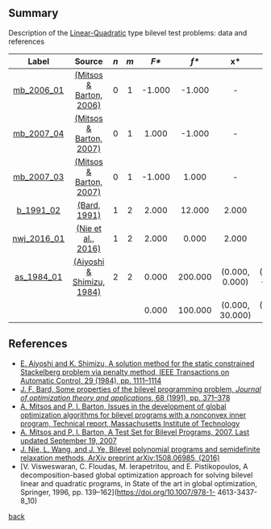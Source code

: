 ##  Summary

Description of the [Linear-Quadratic](LP-QP-problems) type bilevel test problems: data and references

| Label                        | Source                                                      |  _n_  |  _m_  |   _F*_    |   _f*_   |       __x*__      |               __y*__             |
| :--------------------------: |:-----------------------------------------------------------:|:-----:|:-----:|:---------:|:--------:|:-----------------:|:--------------------------------:|
| [mb_2006_01](mb_2006_01)     | [(Mitsos & Barton, 2006)][Mitsos & Barton, 2006]            |  0    |   1   |  -1.000   | -1.000   | -                 | -1.000                           |
| [mb_2007_04](mb_2007_04)     | [(Mitsos & Barton, 2007)][Mitsos & Barton, 2007]            |  0    |   1   |  1.000    | -1.000   | -                 | 1.000                            |
| [mb_2007_03](mb_2007_03)     | [(Mitsos & Barton, 2007)][Mitsos & Barton, 2007]            |  0    |   1   |  -1.000   | 1.000    | -                 | -1.000                           |
| [b_1991_02](b_1991_02)       | [(Bard, 1991)][Bard, 1991]                                  |  1    |   2   |  2.000    | 12.000   | 2.000             | (6.000, 0.000)                   |
| [nwj_2016_01](nwj_2016_01)   | [(Nie et al., 2016)][Nie et al., 2016]                      |  1    |   2   |  2.000    | 0.000    | 2.000             | (0.000, 0.000)                   |
| [as_1984_01](as_1984_01)     | [(Aiyoshi & Shimizu, 1984)][Aiyoshi & Shimizu, 1984]        |  2    |   2   |  0.000    | 200.000  | (0.000, 0.000)    | (-10.000, -10.000)               |
|                              |                                                             |       |       |  0.000    | 100.000  | (0.000, 30.000)   | (-10.000, 10.000)                |


##  References

 - [E. Aiyoshi and K. Shimizu, A solution method for the static constrained Stackelberg problem via penalty method, IEEE Transactions on Automatic Control, 29 (1984), pp. 1111–1114](https://doi.org/10.1109/TAC.1984.1103455)
 - [J. F. Bard, Some properties of the bilevel programming problem, *Journal of optimization theory and applications*, 68 (1991), pp. 371–378](https://doi.org/10.1007/BF00941574)
 - [A. Mitsos and P. I. Barton, Issues in the development of global optimization algorithms for bilevel programs with a nonconvex inner program, Technical report, Massachusetts Institute of Technology](https://yoric.mit.edu/sites/default/files/documents/bilevelissues.pdf)
 - [A. Mitsos and P. I. Barton, A Test Set for Bilevel Programs, 2007. Last updated September 19, 2007](https://www.researchgate.net/publication/228455291_A_test_set_for_bilevel_programs)
 - [J. Nie, L. Wang, and J. Ye, Bilevel polynomial programs and semidefinite relaxation methods, ArXiv preprint arXiv:1508.06985, (2016)](https://arxiv.org/pdf/1508.06985v3.pdf)
 - [V. Visweswaran, C. Floudas, M. Ierapetritou, and E. Pistikopoulos, A decomposition-based global optimization approach for solving bilevel linear and quadratic programs, in State of the art in global optimization, Springer, 1996, pp. 139–162](https://doi.org/10.1007/978-1- 4613-3437-8_10)

 [back](index)

[Aiyoshi & Shimizu, 1984]: https://doi.org/10.1109/TAC.1984.1103455
[Bard, 1991]: https://doi.org/10.1007/BF00941574
[Mitsos & Barton, 2006]: https://yoric.mit.edu/sites/default/files/documents/bilevelissues.pdf
[Mitsos & Barton, 2007]: https://www.researchgate.net/publication/228455291_A_test_set_for_bilevel_programs
[Nie et al., 2016]: https://arxiv.org/pdf/1508.06985v3.pdf
[Visweswaran et al., 1996]: https://doi.org/10.1007/978-1-4613-3437-8_10
